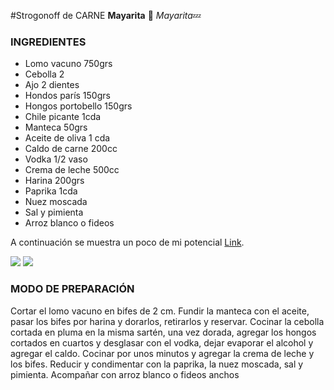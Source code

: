#Strogonoff de CARNE
**Mayarita** :dancer:
_Mayarita_:zzz:

### INGREDIENTES

- Lomo vacuno 750grs
- Cebolla 2
- Ajo 2 dientes
- Hondos parís 150grs
- Hongos portobello 150grs
- Chile picante 1cda
- Manteca 50grs
- Aceite de oliva 1 cda
- Caldo de carne 200cc
- Vodka 1/2 vaso
- Crema de leche 500cc
- Harina 200grs
- Paprika 1cda
- Nuez moscada
- Sal y pimienta
- Arroz blanco o fideos

A continuación se muestra un poco de mi potencial [Link](https://www.saborbrasil.it/wp-content/uploads/2021/06/strogonoff.jpg "Título opcional del enlace").

<img src="https://www.sabornamesa.com.br/media/k2/items/cache/c910db2cadeb7dd44121f01e6d7b155d_XL.jpg"/>

<img src="https://p2.trrsf.com/image/fget/cf/648/0/images.terra.com/2020/10/07/capa-strogonoff-1.jpg"/>


### MODO DE PREPARACIÓN
Cortar el lomo vacuno en bifes de 2 cm. Fundir la manteca con el aceite, pasar los bifes por harina y dorarlos, retirarlos y reservar. Cocinar la cebolla cortada en pluma en la misma sartén, una vez dorada, agregar los hongos cortados en cuartos y desglasar con el vodka, dejar evaporar el alcohol y agregar el caldo. Cocinar por unos minutos y agregar la crema de leche y los bifes. Reducir y condimentar con la paprika, la nuez moscada, sal y pimienta.  Acompañar con arroz blanco o fideos anchos